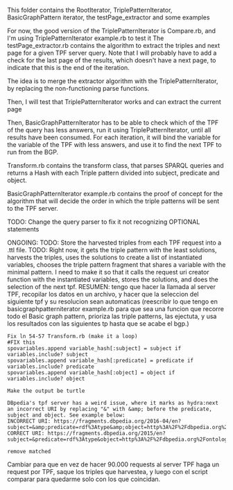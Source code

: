 This folder contains the RootIterator, TriplePatternIterator, BasicGraphPattern iterator, the testPage_extractor and some examples

For now, the good version of the TriplePatternIterator is Compare.rb, and I'm using TriplePatternIterator example.rb to test it
The testPage_extractor.rb contains the algorithm to extract the triples and next page for a given TPF server query. Note that I will probably have to add a check for the last page of the results, which doesn't have a next page, to indicate that this is the end of the iteration.

The idea is to merge the extractor algorithm with the TriplePatternIterator, by replacing the non-functioning parse functions.

Then, I will test that TriplePatternIterator works and can extract the current page

Then, BasicGraphPatternIterator has to be able to check which of the TPF of the query has less answers, run it using TriplePatternIterator, until all results have been consumed. For each iteration, it will bind the variable for the variable of the TPF with less answers, and use it to find the next TPF to run from the BGP.

Transform.rb contains the transform class, that parses SPARQL queries and returns a Hash with each Triple pattern divided into subject, predicate and object.

BasicGraphPatternIterator example.rb contains the proof of concept for the algorithm that will decide the order in which the triple patterns will be sent to the TPF server.

TODO: Change the query parser to fix it not recognizing OPTIONAL statements

ONGOING:
    TODO: Store the harvested triples from each TPF request into a .ttl file. 
    TODO: Right now, it gets the triple pattern with the least solutions, harvests the triples, uses the solutions to create a list of instantiated variables, chooses the triple pattern fragment that shares a variable with the minimal pattern. I need to make it so that it calls the request uri creator function with the instantiated variables, stores the solutions, and does the selection of the next tpf. RESUMEN: tengo que hacer la llamada al server TPF, recopilar los datos en un archivo, y hacer que la seleccion del siguiente tpf y su resolucion sean automaticas (reescribir lo que tengo en basicgraphpatterniterator example.rb para que sea una funcion que recorre todo el Basic graph pattern, prioriza las triple patterns, las ejectuta, y usa los resultados con las siguientes tp hasta que se acabe el bgp.)


    Fix ln 54-57 Transform.rb (make it a loop)
    #FIX this
    spovariables.append variable_hash[:subject] = subject if variables.include? subject
    spovariables.append variable_hash[:predicate] = predicate if variables.include? predicate
    spovariables.append variable_hash[:object] = object if variables.include? object

    Make the output be turtle

    DBpedia's tpf server has a weird issue, where it marks as hydra:next an incorrect URI by replacing "&" with &amp; before the predicate, subject and object. See example below:
    INCORRECT URI: https://fragments.dbpedia.org/2016-04/en?subject=&amp;predicate=rdf%3Atype&amp;object=http%3A%2F%2Fdbpedia.org%2Fontology%2FArchitect&amp;page=2
    CORRECT URI: https://fragments.dbpedia.org/2015/en?subject=&predicate=rdf%3Atype&object=http%3A%2F%2Fdbpedia.org%2Fontology%2FArchitect&page=2

    remove matched



Cambiar para que en vez de hacer 90.000 requests al server TPF haga un request por TPF, saque los triples que harvestea, y luego con el script comparar para quedarme solo con los que coincidan. 